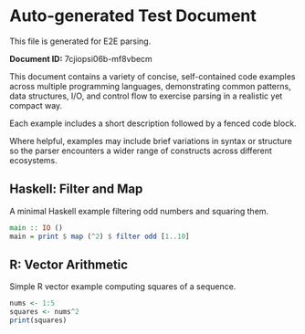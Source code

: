 # Auto-generated Test Document

This file is generated for E2E parsing.

**Document ID:** 7cjiopsi06b-mf8vbecm

This document contains a variety of concise, self-contained code examples across multiple programming languages, demonstrating common patterns, data structures, I/O, and control flow to exercise parsing in a realistic yet compact way.

Each example includes a short description followed by a fenced code block.

Where helpful, examples may include brief variations in syntax or structure so the parser encounters a wider range of constructs across different ecosystems.

## Haskell: Filter and Map

A minimal Haskell example filtering odd numbers and squaring them.

```haskell
main :: IO ()
main = print $ map (^2) $ filter odd [1..10]
```


## R: Vector Arithmetic

Simple R vector example computing squares of a sequence.

```r
nums <- 1:5
squares <- nums^2
print(squares)
```


